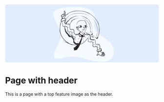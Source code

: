 ![](/static/headers/templates_page-with-header.png)

# Page with header

This is a page with a top feature image as the header.